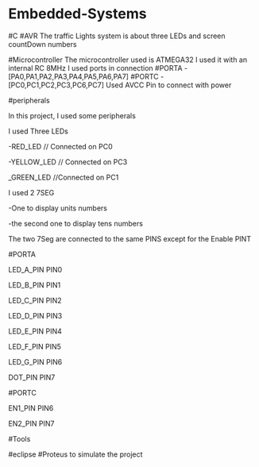 # Embedded-Systems
#C
#AVR
The traffic Lights system is about three LEDs and screen countDown numbers

#Microcontroller
The microcontroller used is ATMEGA32 
I used it with an  internal RC 8MHz
I used ports in connection 
 #PORTA
  -[PA0,PA1,PA2,PA3,PA4,PA5,PA6,PA7]
 #PORTC
  -[PC0,PC1,PC2,PC3,PC6,PC7]
Used AVCC Pin to connect with power 

#peripherals

In this project, I used some peripherals 

I used Three LEDs

 -RED_LED       // Connected on PC0 
 
 -YELLOW_LED  // Connected on PC3
 
 _GREEN_LED  //Connected on PC1
 
I used 2 7SEG

 -One to display units numbers 
 
 -the second one to display tens numbers
 
The two 7Seg are connected to the same PINS except for the Enable PINT 

  #PORTA
  
   LED_A_PIN    PIN0 
   
   LED_B_PIN    PIN1 
   
   LED_C_PIN    PIN2
   
   LED_D_PIN    PIN3   
   
   LED_E_PIN    PIN4
   
   LED_F_PIN    PIN5
   
   LED_G_PIN    PIN6
   
   DOT_PIN      PIN7
   
  #PORTC
  
   EN1_PIN      PIN6
   
   EN2_PIN      PIN7
   
 
 #Tools 
 
 #eclipse 
 #Proteus to simulate the project 
 
 
